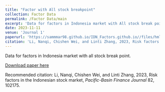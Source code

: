 ```yaml
---
title: "Factor with All stock breakpoint"
collection: Factor Data
permalink: /Factor Data/main
excerpt: 'Data for factors in Indonesia market with All stock break point.'
date: 2023-11-11
venue: 'Journal 1'
paperurl: 'https://sammmar98.github.io/IDN_Factors.github.io//files/hml_idn_5port_ALL.csv'
citation: 'Li, Nanqi, Chishen Wei, and Linti Zhang, 2023, Risk factors in the Indonesian stock market, *Pacific-Basin Finance Journal* 82, 102175.'
---
```

Data for factors in Indonesia market with all stock break point.

[Download paper here](https://sammmar98.github.io/IDN_Factors.github.io//files/hml_idn_5port_ALL.csv)

Recommended citation: Li, Nanqi, Chishen Wei, and Linti Zhang, 2023, Risk factors in the Indonesian stock market, *Pacific-Basin Finance Journal* 82, 102175.